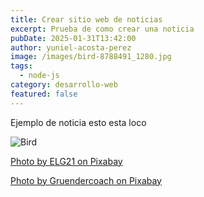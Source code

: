 ```yaml
---
title: Crear sitio web de noticias
excerpt: Prueba de como crear una noticia
pubDate: 2025-01-31T13:42:00
author: yuniel-acosta-perez
image: /images/bird-8788491_1280.jpg
tags:
  - node-js
category: desarrollo-web
featured: false
---
```

Ejemplo de noticia esto esta loco

![Bird](/images/robin-9361610_1280.jpg "Bird")

<a href="https://pixabay.com/photos/bird-blue-clouds-weather-pen-8788491/">Photo by ELG21 on Pixabay</a>

<a href="https://pixabay.com/photos/robin-bird-animal-european-robin-9361610/">Photo by Gruendercoach on Pixabay</a>
